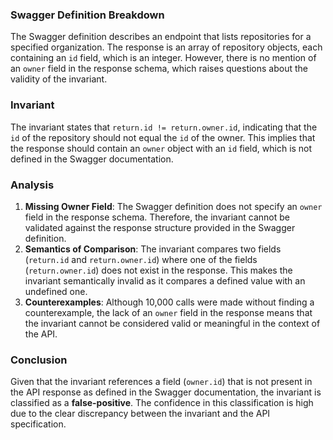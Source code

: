 ### Swagger Definition Breakdown
The Swagger definition describes an endpoint that lists repositories for a specified organization. The response is an array of repository objects, each containing an `id` field, which is an integer. However, there is no mention of an `owner` field in the response schema, which raises questions about the validity of the invariant.

### Invariant
The invariant states that `return.id != return.owner.id`, indicating that the `id` of the repository should not equal the `id` of the owner. This implies that the response should contain an `owner` object with an `id` field, which is not defined in the Swagger documentation.

### Analysis
1. **Missing Owner Field**: The Swagger definition does not specify an `owner` field in the response schema. Therefore, the invariant cannot be validated against the response structure provided in the Swagger definition.
2. **Semantics of Comparison**: The invariant compares two fields (`return.id` and `return.owner.id`) where one of the fields (`return.owner.id`) does not exist in the response. This makes the invariant semantically invalid as it compares a defined value with an undefined one.
3. **Counterexamples**: Although 10,000 calls were made without finding a counterexample, the lack of an `owner` field in the response means that the invariant cannot be considered valid or meaningful in the context of the API.

### Conclusion
Given that the invariant references a field (`owner.id`) that is not present in the API response as defined in the Swagger documentation, the invariant is classified as a **false-positive**. The confidence in this classification is high due to the clear discrepancy between the invariant and the API specification.
